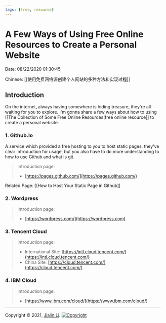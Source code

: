 ```yaml
---
tags: [free, resource]
---
```


# A Few Ways of Using Free Online Resources to Create a Personal Website
Date: 08/22/2020 01:30:45

Chinese: [[使用免费网络源创建个人网站的多种方法和实现过程]]

## Introduction
On the internet, always having somewhere is hiding treasure, they're all waiting for you to explore. I'm gonna share a few ways about how to using [[The Collection of Some Free Online Resources|free online resource]] to create a personal website.

### 1. Github.Io
A service which provided a free hosting to you to host static pages. they've clear introduction for usage, but you also have to do more understanding to how to use Github and what is git. 

> Introduction page: 
> - [https://pages.github.com/](https://pages.github.com/)

Related Page: [[How to Host Your Static Page in Github]]

### 2.  Wordpress

> Introduction page: 
> - [https://wordpress.com/](https://wordpress.com)

### 3. Tencent Cloud

> Introduction page: 
> - International Site: [https://intl.cloud.tencent.com/](https://intl.cloud.tencent.com/)
> - China Site: [https://cloud.tencent.com/](https://cloud.tencent.com/)


### 4.  IBM Cloud

> Introduction page: 
> - [https://www.ibm.com/cloud/](https://www.ibm.com/cloud/)




 
---
Copyright © 2021, [Jialin Li](https://github.com/keyskull).  [![Copyright](https://i.creativecommons.org/l/by-nc/4.0/80x15.png)](/LICENSE)